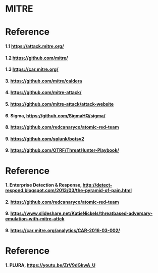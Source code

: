 # MITRE


# Reference

#### 1.1 https://attack.mitre.org/

#### 1.2 https://github.com/mitre/

#### 1.3 https://car.mitre.org/

#### 3. https://github.com/mitre/caldera

#### 4. https://github.com/mitre-attack/

#### 5. https://github.com/mitre-attack/attack-website

#### 6. Sigma, https://github.com/SigmaHQ/sigma/

#### 8. https://github.com/redcanaryco/atomic-red-team

#### 9. https://github.com/splunk/botsv2

#### 9. https://github.com/OTRF/ThreatHunter-Playbook/


# Reference

#### 1. Enterprise Detection & Response, http://detect-respond.blogspot.com/2013/03/the-pyramid-of-pain.html

#### 2. https://github.com/redcanaryco/atomic-red-team

#### 9. https://www.slideshare.net/KatieNickels/threatbased-adversary-emulation-with-mitre-attck

#### 9. https://car.mitre.org/analytics/CAR-2016-03-002/

# Reference

#### 1. PLURA, https://youtu.be/ZrV9dGkwA_U



